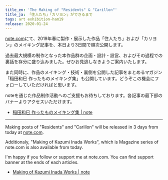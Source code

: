 ```yaml
---
title_en: 'The Making of "Residents" & "Carillon"'
title_ja: 「住人たち」「カリヨン」ができるまで
tags: art exhibition-ham19
release: 2020-01-24
---
```


[note.com](https://note.com/nandenjin)にて、2019年春に製作・展示した作品「住人たち」および「カリヨン」のメイキング記事を、本日より3日間で順次公開します。

過去最大規模の制作となった本作品群の企画・設計・設営、およびその過程での裏話を存分に盛り込みました。ぜひお見逃しなきようご案内いたします。

また同時に、作品のメイキング・技術・裏側を公開した記事をまとめるマガジン「稲田和巳 作ったものメイキング集」も公開しています。どうぞこの機会にフォローしていただければと思います。

noteを通じた作品制作活動へのご支援もお待ちしております。各記事の最下部のバナーよりアクセスいただけます。

- [稲田和巳 作ったものメイキング集 | note](https://note.com/nandenjin/m/md3eb9b1bcd32)

---

Making posts of "Residents" and "Carillon" will be released in 3 days from today at [note.com](https://note.com/nandenjin).

Additionaly, "Making of Kazumi Inada Works", which is Magazine series of note.com is also available from today.

I'm happy if you follow or support me at note.com. You can find support banner at the ends of each articles.

- [Making of Kazumi Inada Works | note](https://note.com/nandenjin/m/md3eb9b1bcd32)
